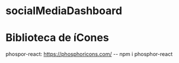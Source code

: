 # socialMediaDashboard

# Biblioteca de íCones

phospor-react: https://phosphoricons.com/
-- npm i phosphor-react
